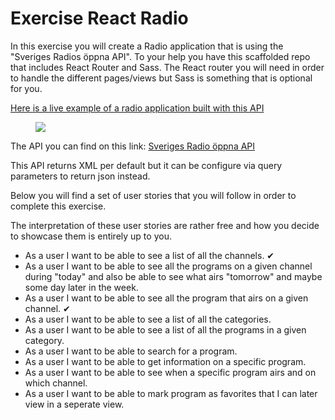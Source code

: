 # Exercise React Radio

In this exercise you will create a Radio application that is using the "Sveriges Radios öppna API". To your help you have this scaffolded repo that includes React Router and Sass. The React router you will need in order to handle the different pages/views but Sass is something that is optional for you.

[Here is a live example of a radio application built with this API](https://sradio.onrender.com/)

<figure>
  <img src="./src/assets/screenshot.png">
</figure>

The API you can find on this link: [Sveriges Radio öppna API](https://sverigesradio.se/api/documentation/v2/index.html)

This API returns XML per default but it can be configure via query parameters to return json instead.

Below you will find a set of user stories that you will follow in order to complete this exercise.

The interpretation of these user stories are rather free and how you decide to showcase them is entirely up to you.

- As a user I want to be able to see a list of all the channels. ✔
- As a user I want to be able to see all the programs on a given channel during "today" and also be able to see what airs "tomorrow" and maybe some day later in the week.
- As a user I want to be able to see all the program that airs on a given channel. ✔
- As a user I want to be able to see a list of all the categories.
- As a user I want to be able to see a list of all the programs in a given category.
- As a user I want to be able to search for a program.
- As a user I want to be able to get information on a specific program.
- As a user I want to be able to see when a specific program airs and on which channel.
- As a user I want to be able to mark program as favorites that I can later view in a seperate view.
